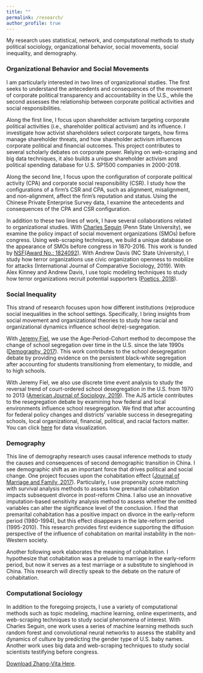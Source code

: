 ```yaml
---
title: ""
permalink: /research/
author_profile: true
---
```

My research uses statistical, network, and computational methods to study political sociology, organizational behavior, social movements, social inequality, and demography.

### Organizational Behavior and Social Movements
I am particularly interested in two lines of organizational studies. The first seeks to understand the antecedents and consequences of the movement of corporate political transparency and accountability in the U.S., while the second assesses the relationship between corporate political activities and social responsibilities.

Along the first line, I focus upon shareholder activism targeting corporate political activities (i.e., shareholder political activism) and its influence. I investigate how activist shareholders select corporate targets, how firms manage shareholder threats, and how shareholder activism influences corporate political and financial outcomes. This project contributes to several scholarly debates on corporate power. Relying on web-scraping and big data techniques, it also builds a unique shareholder activism and political spending database for U.S. SP1500 companies in 2000-2018.

Along the second line, I focus upon the configuration of corporate political activity (CPA) and corporate social responsibility (CSR). I study how the configurations of a firm’s CSR and CPA, such as alignment, misalignment, and non-alignment, affect the firm’s reputation and status. Using the Chinese Private Enterprise Survey data, I examine the antecedents and consequences of the CPA and CSR configuration.

In addition to these two lines of work, I have several collaborations related to organizational studies. With [Charles Seguin](http://www.charlieseguin.com/) (Penn State University), we examine the policy impact of social movement organizations (SMOs) before congress. Using web-scraping techniques, we build a unique database on the appearance of SMOs before congress in 1870-2016. This work is funded by [NSF(Award No.: 1824092)](https://nsf.gov/awardsearch/showAward?AWD_ID=1824092&HistoricalAwards=false). With Andrew Davis (NC State University), I study how terror organizations use civic organization openness to mobilize for attacks (International Journal of Comparative Sociology, 2019). With Alex Kinney and Andrew Davis, I use topic modeling techniques to study how terror organizations recruit potential supporters ([Poetics, 2018](https://doi.org/10.1016/j.poetic.2018.05.001)).

### Social Inequality
This strand of research focuses upon how different institutions (re)produce social inequalities in the school settings. Specifically, I bring insights from social movement and organizational theories to study how racial and organizational dynamics influence school de(re)-segregation.

With [Jeremy Fiel](https://jeremyefiel.com/school-segregation), we use the Age-Period-Cohort method to decompose the change of school segregation over time in the U.S. since the late 1990s ([Demography, 2017](https://doi.org/10.1007/s13524-017-0632-9)). This work contributes to the school desegregation debate by providing evidence on the persistent black-white segregation after accounting for students transitioning from elementary, to middle, and to high schools.

With Jeremy Fiel, we also use discrete time event analysis to study the reversal trend of court-ordered school desegregation in the U.S. from 1970 to 2013 ([American Journal of Sociology, 2019](https://yongjunzhang.com/files/Fiel_Zhang_AJS_2019.pdf)). The AJS article contributes to the resegregation debate by examining how federal and local environments influence school resegregation. We find that after accounting for federal policy changes and districts’ variable success in desegregating schools, local organizational, financial, political, and racial factors matter. You can click [here](https://yongjunzhang.shinyapps.io/schsegapp//) for data visualization.

### Demography
This line of demography research uses causal inference methods to study the causes and consequences of second demographic transition in China. I see demographic shift as an important force that drives political and social change. One project focuses upon the cohabitation effect ([Journal of Marriage and Family, 2017](http://onlinelibrary.wiley.com/doi/10.1111/jomf.12419/full)). Particularly, I use propensity score matching with survival analysis methods to assess how premarital cohabitation impacts subsequent divorce in post-reform China. I also use an innovative imputation-based sensitivity analysis method to assess whether the omitted variables can alter the significance level of the conclusion. I find that premarital cohabitation has a positive impact on divorce in the early-reform period (1980-1994), but this effect disappears in the late-reform period (1995-2010). This research provides first evidence supporting the diffusion perspective of the influence of cohabitation on marital instability in the non-Western society.

Another following work elaborates the meaning of cohabitation. I hypothesize that cohabitation was a prelude to marriage in the early-reform period, but now it serves as a test marriage or a substitute to singlehood in China. This research will directly speak to the debate on the nature of cohabitation.

### Computational Sociology
In addition to the foregoing projects, I use a variety of computational methods such as topic modeling, machine learning, online experiments, and web-scraping techniques to study social phenomena of interest. With Charles Seguin, one work uses a series of machine learning methods such random forest and convolutional neural networks to assess the stability and dynamics of culture by predicting the gender type of U.S. baby names. Another work uses big data and web-scraping techniques to study social scientists testifying before congress.

[Download Zhang-Vita Here](https://yongjunzhang.com/files/zhang-vita.pdf).
